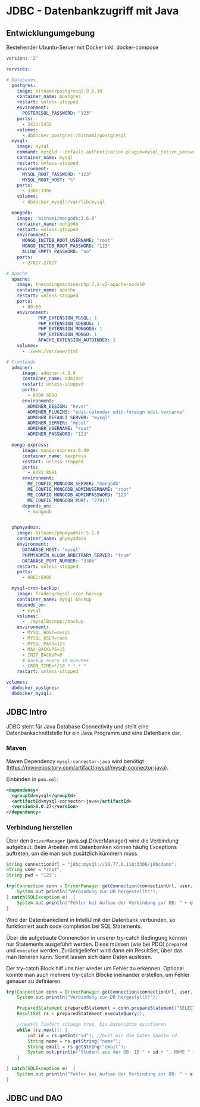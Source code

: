 # JDBC - Datenbankzugriff mit Java

## Entwicklungumgebung

Bestehender Ubuntu-Server mit Docker inkl. docker-compose

```yml
version: '2'

services:

# Databases
  postgres:
    image: bitnami/postgresql:9.6.10
    container_name: postgres
    restart: unless-stopped
    environment:
      POSTGRESQL_PASSWORD: "123"
    ports:
      - 5432:5432
    volumes:
      - dbdocker_postgres:/bitnami/postgresql
  mysql:
    image: mysql
    command: mysqld --default-authentication-plugin=mysql_native_password
    container_name: mysql
    restart: unless-stopped
    environment:
      MYSQL_ROOT_PASSWORD: "123"
      MYSQL_ROOT_HOST: "%"
    ports:
      - 3306:3306
    volumes:
      - dbdocker_mysql:/var/lib/mysql

  mongodb:
    image: 'bitnami/mongodb:3.6.8'
    container_name: mongodb
    restart: unless-stopped
    environment:
      MONGO_INITDB_ROOT_USERNAME: "root"
      MONGO_INITDB_ROOT_PASSWORD: "123"
      ALLOW_EMPTY_PASSWORD: "no"
    ports:
      - 27017:27017

# Apache
  apache:
    image: thecodingmachine/php:7.2-v2-apache-node10
    container_name: apache
    restart: unless-stopped
    ports:
      - 80:80
    environment:
            PHP_EXTENSION_PGSQL: 1
            PHP_EXTENSION_XDEBUG: 1
            PHP_EXTENSION_MONGODB: 1
            PHP_EXTENSION_MONGO: 1
            APACHE_EXTENSION_AUTOINDEX: 1
    volumes:
      - ./www:/var/www/html

# Frontends
  adminer:
      image: adminer:4.8.0
      container_name: adminer
      restart: unless-stopped
      ports:
        - 8080:8080
      environment:
        ADMINER_DESIGN: "hever"
        ADMINER_PLUGINS: "edit-calendar edit-foreign edit-textarea"
        ADMINER_DEFAULT_SERVER: "mysql"
        ADMINER_SERVER: "mysql"
        ADMINER_USERNAME: "root"
        ADMINER_PASSWORD: "123"

  mongo-express:
      image: mongo-express:0.49
      container_name: mexpress
      restart: unless-stopped
      ports:
        - 8081:8081
      environment:
        ME_CONFIG_MONGODB_SERVER: "mongodb"
        ME_CONFIG_MONGODB_ADMINUSERNAME: "root"
        ME_CONFIG_MONGODB_ADMINPASSWORD: "123"
        ME_CONFIG_MONGODB_PORT: "27017"
      depends_on:
        - mongodb


  phpmyadmin:
    image: bitnami/phpmyadmin:5.1.0
    container_name: phpmyadmin
    environment:
      DATABASE_HOST: "mysql"
      PHPMYADMIN_ALLOW_ARBITRARY_SERVER: "true"
      DATABASE_PORT_NUMBER: "3306"
    restart: unless-stopped
    ports:
      - 8082:8080

  mysql-cron-backup:
    image: fradelg/mysql-cron-backup
    container_name: mysql-backup
    depends_on:
      - mysql
    volumes:
      - ./mysqlBackup:/backup
    environment:
      - MYSQL_HOST=mysql
      - MYSQL_USER=root
      - MYSQL_PASS=123
      - MAX_BACKUPS=15
      - INIT_BACKUP=0
      # backup every 10 minutes
      - CRON_TIME=*/10 * * * *
    restart: unless-stopped

volumes:
  dbdocker_postgres:
  dbdocker_mysql:
```

## JDBC Intro

JDBC steht für Java Database Connectivity und stellt eine Datenbankschnittstelle für ein Java Programm und eine Datenbank dar.

### Maven

Maven Dependency `mysql-connector-java` wird benötigt (https://mvnrepository.com/artifact/mysql/mysql-connector-java). 

Einbinden in `pom.xml`:

```xml
<dependency>
  <groupId>mysql</groupId>
  <artifactId>mysql-connector-java</artifactId>
  <version>8.0.27</version>
</dependency>
```

### Verbindung herstellen

Über den `DriverManager` (java.sql.DriverManager) wird die Verbindung aufgebaut. Beim Arbeiten mit Datenbanken können häufig Exceptions auftreten, um die man sich zusätzlich kümmern muss.

```java
String connectionUrl = "jdbc:mysql://10.77.0.110:3306/jdbcdemo";
String user = "root";
String pwd = "123";

try(Connection conn = DriverManager.getConnection(connectionUrl, user, pwd)) {
    System.out.println("Verbindung zur DB hergestellt!");
} catch(SQLException e)  {
    System.out.println("Fehler bei Aufbau der Verbindung zur DB: " + e.getMessage());
}
```

Wird der Datenbankclient in IntelliJ mit der Datenbank verbunden, so funktioniert auch code completion bei SQL Statements.



Über die aufgebaute Connenction in unserer try-catch Bedingung können nur Statements ausgeführt werden. Diese müssen (wie bei PDO) `prepared` und `executed` werden. Zurückgeliefert wird dann ein ResultSet, über das man iterieren kann. Somit lassen sich dann Daten auslesen.

Der try-catch Block hilf uns hier wieder um Fehler zu erkennen. Optional könnte man auch mehrere try-catch Blöcke ineinander erstellen, um Fehler genauer zu definieren.

```java
try(Connection conn = DriverManager.getConnection(connectionUrl, user, pwd)) {
    System.out.println("Verbindung zur DB hergestellt!");

    PreparedStatement preparedStatement = conn.prepareStatement("SELECT * FROM `student`");
    ResultSet rs = preparedStatement.executeQuery();

    //next() liefert solange true, bis Datensätze existieren
    while (rs.next()) {
        int id = rs.getInt("id"); //holt mir die Daten Spalte id
        String name = rs.getString("name");
        String email = rs.getString("email");
        System.out.println("Student aus der DB: ID " + id + ", NAME " + name + ", EMAIL " + email);
    }

} catch(SQLException e)  {
    System.out.println("Fehler bei Aufbau der Verbindung zur DB: " + e.getMessage());
}
```

## JDBC und DAO